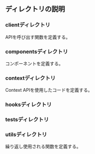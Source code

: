 ## ディレクトリの説明

### clientディレクトリ

APIを呼び出す関数を定義する。


### componentsディレクトリ

コンポーネントを定義する。

### contextディレクトリ

Context APIを使用したコードを定義する。

### hooksディレクトリ


### testsディレクトリ


### utilsディレクトリ

繰り返し使用される関数を定義する。

